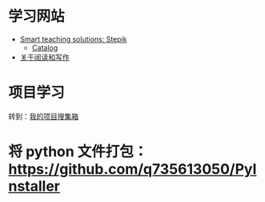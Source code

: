 # 学习网站
- [Smart teaching solutions: Stepik](http://welcome.stepik.org/)
  - [Catalog](https://stepik.org/catalog?language=en)
- [关于阅读和写作](https://q735613050.github.io/Reading-Writing/)
# 项目学习
转到：[我的项目搜集箱](https://github.com/q735613050/AI/blob/master/项目集装箱.md)

# 将 python 文件打包：https://github.com/q735613050/PyInstaller

